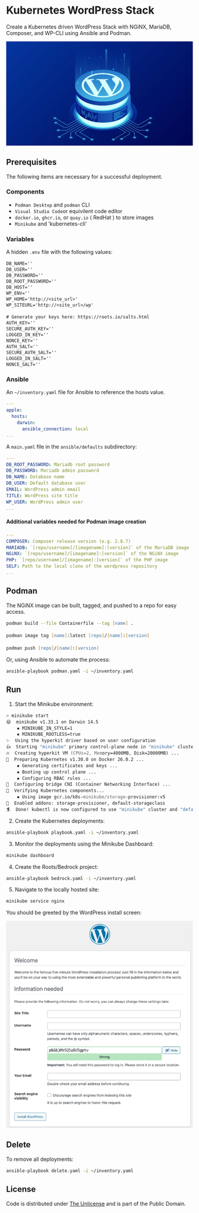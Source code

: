 # Kubernetes WordPress Stack

Create a Kubernetes driven WordPress Stack with NGiNX, MariaDB, Composer, and WP-CLI using Ansible and Podman.

![Stack](images/stack.webp)
 
## Prerequisites

The following items are necessary for a successful deployment.

### Components

- `Podman Desktop` and `podman` CLI
- `Visual Studio Code`or equivilent code editor
- `docker.io`, `ghcr.io`, or `quay.io` ( RedHat ) to store images
- `Minikube` and 'kubernetes-cli'

### Variables

A hidden `.env` file with the following values:

``` Dotenv
DB_NAME=''
DB_USER=''
DB_PASSWORD=''
DB_ROOT_PASSWORD=''
DB_HOST=''
WP_ENV=''
WP_HOME='http://<site_url>'
WP_SITEURL='http://<site_url>/wp'

# Generate your keys here: https://roots.io/salts.html
AUTH_KEY=''
SECURE_AUTH_KEY=''
LOGGED_IN_KEY=''
NONCE_KEY=''
AUTH_SALT=''
SECURE_AUTH_SALT=''
LOGGED_IN_SALT=''
NONCE_SALT=''
```

### Ansible

An `~/inventory.yaml` file for Ansible to reference the hosts value.

``` yaml
---
apple:
  hosts:
    darwin:
      ansible_connection: local
...
```

A `main.yaml` file in the `ansible/defaults` subdirectory:

``` yaml
---
DB_ROOT_PASSWORD: Mariadb root password
DB_PASSWORD: Mariadb admin password
DB_NAME: Database name
DB_USER: Default database user
EMAIL: WordPress admin email
TITLE: WordPress site title
WP_USER: WordPress admin user
...
```

#### Additional variables needed for Podman image creation

``` yaml
---
COMPOSER: Composer release version (e.g. 2.8.7)
MARIADB: `[repo/username]/[imagename]:[version]` of the MariaDB image
NGiNX: `[repo/username]/[imagename]:[version]` of the NGiNX image
PHP: `[repo/username]/[imagename]:[version]` of the PHP image
SELF: Path to the local clone of the wordpress repository
...
```

## Podman

The NGiNX image can be built, tagged, and pushed to a repo for easy access.

``` zsh
podman build --file Containerfile --tag [name] .

podman image tag [name]:latest [repo]/[name]:[version]

podman push [repo]/[name]:[version]
```

Or, using Ansible to automate the process:

``` zsh
ansible-playbook podman.yaml -i ~/inventory.yaml
```

## Run

1. Start the Minikube environment:

``` zsh
> minikube start                                                                                 
😄  minikube v1.33.1 on Darwin 14.5
    ▪ MINIKUBE_IN_STYLE=1
    ▪ MINIKUBE_ROOTLESS=true
✨  Using the hyperkit driver based on user configuration
👍  Starting "minikube" primary control-plane node in "minikube" cluster
🔥  Creating hyperkit VM (CPUs=2, Memory=4000MB, Disk=20000MB) ...
🐳  Preparing Kubernetes v1.30.0 on Docker 26.0.2 ...
    ▪ Generating certificates and keys ...
    ▪ Booting up control plane ...
    ▪ Configuring RBAC rules ...
🔗  Configuring bridge CNI (Container Networking Interface) ...
🔎  Verifying Kubernetes components...
    ▪ Using image gcr.io/k8s-minikube/storage-provisioner:v5
🌟  Enabled addons: storage-provisioner, default-storageclass
🏄  Done! kubectl is now configured to use "minikube" cluster and "default" namespace by default
```

2. Create the Kubernetes deployments:

``` zsh
ansible-playbook playbook.yaml -i ~/inventory.yaml
```

3. Monitor the deployments using the Minikube Dashboard:

``` zsh
minikube dashboard
```

4. Create the Roots/Bedrock project:

``` zsh
ansible-playbook bedrock.yaml -i ~/inventory.yaml
```

5. Navigate to the locally hosted site:

``` zsh
minikube service nginx
```

You should be greeted by the WordPress install screen:

![Install](images/install.webp)

## Delete

To remove all deployments:

``` zsh
ansible-playbook delete.yaml -i ~/inventory.yaml
```

## License

Code is distributed under [The Unlicense](https://github.com/farghul/kuberpress/blob/main/LICENSE.md) and is part of the Public Domain.
